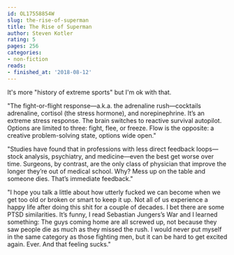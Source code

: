 ```yaml
---
id: OL17558854W
slug: the-rise-of-superman
title: The Rise of Superman
author: Steven Kotler
rating: 5
pages: 256
categories:
- non-fiction
reads:
- finished_at: '2018-08-12'
---
```

It's more "history of extreme sports" but I'm ok with that.

"The fight-or-flight response—a.k.a. the adrenaline rush—cocktails adrenaline, cortisol (the stress hormone), and norepinephrine. It’s an extreme stress response. The brain switches to reactive survival autopilot. Options are limited to three: fight, flee, or freeze. Flow is the opposite: a creative problem-solving state, options wide open."

"Studies have found that in professions with less direct feedback loops—stock analysis, psychiatry, and medicine—even the best get worse over time. Surgeons, by contrast, are the only class of physician that improve the longer they’re out of medical school. Why? Mess up on the table and someone dies. That’s immediate feedback."

"I hope you talk a little about how utterly fucked we can become when we get too old or broken or smart to keep it up. Not all of us experience a happy life after doing this shit for a couple of decades. I bet there are some PTSD similarities. It’s funny, I read Sebastian Jungers’s War and I learned something: The guys coming home are all screwed up, not because they saw people die as much as they missed the rush. I would never put myself in the same category as those fighting men, but it can be hard to get excited again. Ever. And that feeling sucks."
